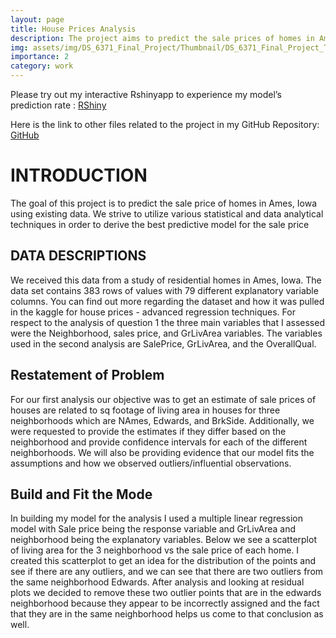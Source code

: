 ```yaml
---
layout: page
title: House Prices Analysis
description: The project aims to predict the sale prices of homes in Ames, Iowa using existing data, and programs like R and SAS.
img: assets/img/DS_6371_Final_Project/Thumbnail/DS_6371_Final_Project_Thumbnail.jpeg
importance: 2
category: work
---
```



Please try out my interactive Rshinyapp to experience my model’s prediction rate : [RShiny](https://oluwadamilolaowolabi.shinyapps.io/DS_6372_Project_2/)

Here is the link to other files related to the project in my GitHub Repository: [GitHub](https://github.com/DamilolaOwolabi/DS-6371-Project)


# INTRODUCTION

The goal of this project is to predict the sale price of homes in Ames, Iowa using existing data. We strive
to utilize various statistical and data analytical techniques in order to derive the best predictive model for
the sale price


## DATA DESCRIPTIONS

We received this data from a study of residential homes in Ames, Iowa. The data set contains 383 rows of values with 79 different explanatory variable columns. You can find out more regarding the dataset and
how it was pulled in the kaggle for house prices - advanced regression techniques. For respect to the
analysis of question 1 the three main variables that I assessed were the Neighborhood, sales price, and GrLivArea variables. The variables used in the second analysis are SalePrice, GrLivArea, and the
OverallQual.


## Restatement of Problem

For our first analysis our objective was to get an estimate of sale prices of houses are related to sq
footage of living area in houses for three neighborhoods which are NAmes, Edwards, and BrkSide.
Additionally, we were requested to provide the estimates if they differ based on the neighborhood and
provide confidence intervals for each of the different neighborhoods. We will also be providing evidence
that our model fits the assumptions and how we observed outliers/influential observations.


## Build and Fit the Mode

In building my model for the analysis I used a multiple linear regression model with Sale price being the response variable and GrLivArea and neighborhood being the explanatory variables. Below we see a scatterplot of living area for the 3 neighborhood vs the sale price of each home. I created this scatterplot to get an idea for the distribution of the points and see if there are any outliers, and we can see that there are two outliers from the same neighborhood Edwards. After analysis and looking at residual plots we decided to remove these two outlier points that are in the edwards neighborhood because they appear to be incorrectly assigned and the fact that they are in the same neighborhood helps us come to that conclusion as well.


